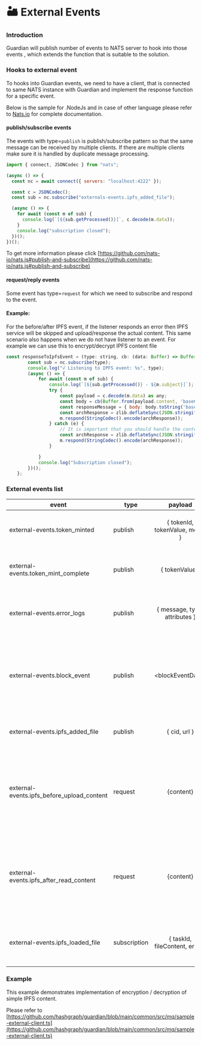 # 🏜️ External Events

### Introduction

Guardian will publish number of events to NATS server to hook into those events , which extends the function that is suitable to the solution.

### Hooks to external event

To hooks into Guardian events, we need to have a client, that is connected to same NATS instance with Guardian and implement the response function for a specific event.

Below is the sample for .NodeJs and in case of other language please refer to [Nats.io](https://nats.io/) for complete documentation.

#### publish/subscribe events

The events with type=`publish` is publish/subscribe pattern so that the same message can be received by multiple clients. If there are multiple clients make sure it is handled by duplicate message processing.

```js
import { connect, JSONCodec } from "nats";

(async () => {
  const nc = await connect({ servers: "localhost:4222" });

  const c = JSONCodec();
  const sub = nc.subscribe("externals-events.ipfs_added_file");

  (async () => {
    for await (const m of sub) {
      console.log(`[${sub.getProcessed()}]`, c.decode(m.data));
    }
    console.log("subscription closed");
  })();
})();
```

To get more information please click [https://github.com/nats-io/nats.js#publish-and-subscribe](https://github.com/nats-io/nats.js#publish-and-subscribe)

#### request/reply events

Some event has type=`request` for which we need to subscribe and respond to the event.

#### Example:

For the before/after IPFS event, if the listener responds an error then IPFS service will be skipped and upload/response the actual content. This same scenario also happens when we do not have listener to an event. For example we can use this to encrypt/decrypt IPFS content file

```js
const responseToIpfsEvent = (type: string, cb: (data: Buffer) => Buffer) => {
        const sub = nc.subscribe(type);
        console.log("√ Listening to IPFS event: %s", type);
        (async () => {
            for await (const m of sub) {
                console.log(`[${sub.getProcessed()} - ${m.subject}]`);
                try {
                    const payload = c.decode(m.data) as any;
                    const body = cb(Buffer.from(payload.content, 'base64'));
                    const responseMessage = { body: body.toString('base64') }
                    const archResponse = zlib.deflateSync(JSON.stringify(responseMessage)).toString('binary');
                    m.respond(StringCodec().encode(archResponse));
                } catch (e) {
                    // It is important that you should handle the content to make sure that is your encrypted/decrypted, skip if that is system ipds file
                    const archResponse = zlib.deflateSync(JSON.stringify({ error: e.message })).toString('binary');
                    m.respond(StringCodec().encode(archResponse));
                }

            }
            console.log("Subscription closed");
        })();
    };
```

### External events list

<table><thead><tr><th>event</th><th width="103.12890625">type</th><th align="center">payload</th><th>notes</th><th>Example</th></tr></thead><tbody><tr><td>external-events.token_minted</td><td>publish</td><td align="center">{ tokenId, tokenValue, memo }</td><td>Triggered when a token is successfully minted.</td><td>{<br>tokenId: '0.0.1554488',<br>tokenValue: 10<br>}</td></tr><tr><td>external-events.token_mint_complete</td><td>publish</td><td align="center">{ tokenValue }</td><td>Triggered when all tokens have been minted.</td><td>{<br>tokenValue: 10<br>}</td></tr><tr><td>external-events.error_logs</td><td>publish</td><td align="center">{ message, type, attributes }</td><td>Triggered when an error is sent to the logger service.</td><td>{<br>id: '9b9d1cd0-cff4-467b-a3bc-8866fa1cfd18',<br>error: 'failed store/add invocation'<br>}</td></tr><tr><td>external-events.block_event</td><td>publish</td><td align="center">&#x3C;blockEventData></td><td>Represents a block external event.</td><td>[<br>{<br>type: 'Set',<br>blockUUID: '37c1b465-5261-4626-8972-f367301974a1',<br>blockType: 'requestVcDocumentBlock',<br>blockTag: 'bad_token_form',<br>userId: 'did:hedera:testnet:FF7nFWaMCkHjEfJLtcUQTLRQao9yCCj6mc4MRvgDjStW_0.0.5277702',<br>data: { documents: [Array] }<br>}<br>]</td></tr><tr><td>external-events.ipfs_added_file</td><td>publish</td><td align="center">{ cid, url }</td><td>Triggered when a file is added to IPFS.</td><td><p>{ cid: 'QmPs2ufs5VQPYGGX1ewEjKSR8zuEmeuWK4GBKFHZjXTCAQ',</p><p>url: '<a href="ipfs://QmPs2ufs5VQPYGGX1ewEjKSR8zuEmeuWK4GBKFHZjXTCAQ">ipfs://QmPs2ufs5VQPYGGX1ewEjKSR8zuEmeuWK4GBKFHZjXTCAQ</a>' }</p></td></tr><tr><td>external-events.ipfs_before_upload_content </td><td>request</td><td align="center">{content}</td><td>The base64-encoded content (buffer) to be hooked and modified before uploading to IPFS.</td><td>{<br>content: 'eyJAY29udGV4dCI6eyJAdmVyc2lvbiI6MS4xLCJAdm9jYWIiOiJodHRwczovL3czaWQub3JnL3RyYWNlYWJpbGl0eS8jdW5kZWZpbmVkVGVybSIsImlkIjoiQGlkIiwidHlwZSI6IkB0eXBlIiwiYTkwYWU1OWEtNjhhMS00YmY3LWFmNDgtNTRhNzhiNWQwYzI5JjEiOnsiQGlkIjoic2NoZW1hOmE5MGFlNTlhLTY4YTEtNGJmNy1hZjQ4LTU0YTc4YjVkMGMyOSNhOTBhZTU5YS02OGExLTRiZjctYWY0OC01NGE3OGI1ZDBjMjkmMSIsIkBjb250ZXh0Ijp7InBvbGljeUlkIjp7IkB0eXBlIjoiaHR0cHM6Ly93d3cuc2NoZW1hLm9yZy90ZXh0In0sInJlZiI6eyJAdHlwZSI6Imh0dHBzOi8vd3d3LnNjaGVtYS5vcmcvdGV4dCJ9fX19fQ=='<br>}</td></tr><tr><td>external-events.ipfs_after_read_content </td><td>request</td><td align="center">{content}</td><td>The base64-encoded content (buffer) to be modified or processed after reading from IPFS.</td><td>QmPs2ufs5VQPYGGX1ewEjKSR8zuEmeuWK4GBKFHZjXTCAQ</td></tr><tr><td>external-events.ipfs_loaded_file</td><td>subscription</td><td align="center">{ taskId, fileContent, error }</td><td>Receives an event when a file load is complete.</td><td>{<br>taskId: 'be1c8bc2-c100-47c5-af48-46c10b5fde55',<br>fileContent: 'eyJAY29udGV4dCI6eyJAdmVyc2lvbiI6MS4xLCJAdm9jYWIiOiJodHRwczovL3czaWQub3JnL3RyYWNlYWJpbGl0eS8jdW5kZWZpbmVkVGVybSIsImlkIjoiQGlkIiwidHlwZSI6IkB0eXBlIiwiYTkwYWU1OWEtNjhhMS00YmY3LWFmNDgtNTRhNzhiNWQwYzI5JjEiOnsiQGlkIjoic2NoZW1hOmE5MGFlNTlhLTY4YTEtNGJmNy1hZjQ4LTU0YTc4YjVkMGMyOSNhOTBhZTU5YS02OGExLTRiZjctYWY0OC01NGE3OGI1ZDBjMjkmMSIsIkBjb250ZXh0Ijp7InBvbGljeUlkIjp7IkB0eXBlIjoiaHR0cHM6Ly93d3cuc2NoZW1hLm9yZy90ZXh0In0sInJlZiI6eyJAdHlwZSI6Imh0dHBzOi8vd3d3LnNjaGVtYS5vcmcvdGV4dCJ9fX19fQ',<br>error: undefined<br>}</td></tr></tbody></table>

### Example

This example demonstrates implementation of encryption / decryption of simple IPFS content.

Please refer to [https://github.com/hashgraph/guardian/blob/main/common/src/mq/sample-external-client.ts](https://github.com/hashgraph/guardian/blob/main/common/src/mq/sample-external-client.ts)
